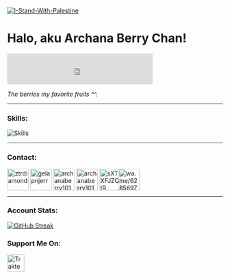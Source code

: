 [![I-Stand-With-Palestine](https://raw.githubusercontent.com/Safouene1/support-palestine-banner/master/banner-support.svg)](https://arab.org/portal/palestine/where-to-donate/)

# Halo, aku Archana Berry Chan!
<iframe
    title="Discord user embed"
    width="340"
    height=72
    frameborder="0"
    sandbox="allow-scripts"
    src="https://widgets.vendicated.dev/user?id=1136691684864954389&theme=light&banner=false&full-banner=true&rounded-corners=true&discord-icon=true&badges=true&guess-nitro=true&background-color=%23bA82C6&foreground-color=%23000000"></iframe>
 
*The berries my favorite fruits ^^.*

<hr> 

### Skills:
![Skills](https://skillicons.dev/icons?i=assembly,c,cpp,html,css,js&theme=dark)

<hr>

### Contact:

<p align="left">
<a href="https://twitter.com/archanaberry101" target="blank"><img align="center" src="https://skillicons.dev/icons?i=twitter&theme=dark" alt="ztrdiamond" height="50" width="50" /></a>
<a href="https://facebook.com/archanaberry101" target="blank"><img align="center" src="https://raw.githubusercontent.com/rahuldkjain/github-profile-readme-generator/master/src/images/icons/Social/facebook.svg" alt="gelapnjerr" height="50" width="50" /></a>
<a href="https://instagram.com/archanaberry101" target="blank"><img align="center" src="https://skillicons.dev/icons?i=instagram&theme=dark" alt="archanaberry101" height="50" width="50" /></a>
<a href="https://www.youtube.com/archanaberry101" target="blank"><img align="center" src="https://pomf2.lain.la/f/z3vxfewb.png" alt="archanaberry101" height="50" width="50" /></a>
<a href="https://discord.com/users/1136691684864954389" target="blank"><img align="center" src="https://skillicons.dev/icons?i=discord&theme=dark" alt="sXTXFJZQtR" height="50" width="50" /></a>
<a href="https://wa.me/6289667958991" target="blank"><img align="center" src="https://pomf2.lain.la/f/v4npl8n1.png" alt="wa.me/6285697103902" height="50" width="50" style="margin-left: -10"/></a>
</p>

<hr>

### Account Stats:
[![GitHub Streak](http://github-readme-streak-stats.herokuapp.com?user=archanaberry101&theme=dark&background=000000)](https://git.io/streak-stats)

### Support Me On:
<a href="https://trakteer.id/archana_berry" target="_blank"><img id="wse-buttons-preview" src="https://cdn.trakteer.id/images/embed/trbtn-red-1.png" height="40" style="border:0px;height:40px;" alt="Trakteer Saya"></a>

